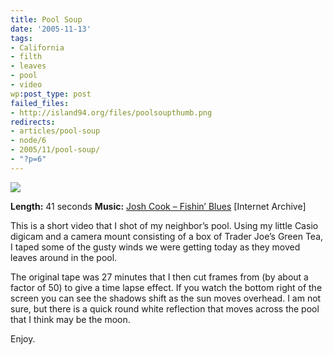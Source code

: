 ```yaml
---
title: Pool Soup
date: '2005-11-13'
tags:
- California
- filth
- leaves
- pool
- video
wp:post_type: post
failed_files:
- http://island94.org/files/poolsoupthumb.png
redirects:
- articles/pool-soup
- node/6
- 2005/11/pool-soup/
- "?p=6"
---
```


[ ![](2005-11-13-Pool-Soup/poolsoupthumb.png) ](2005-11-13-Pool-Soup/poolsoup.mp4)

**Length:** 41 seconds
**Music:** [Josh Cook – Fishin’ Blues](http://www.archive.org/audio/audio-details-db.php?collection=opensource_audio&collectionid=FishinBlues) [Internet Archive]


This is a short video that I shot of my neighbor’s pool. Using my little Casio digicam and a camera mount consisting of a box of Trader Joe’s Green Tea, I taped some of the gusty winds we were getting today as they moved leaves around in the pool.

The original tape was 27 minutes that I then cut frames from (by about a factor of 50) to give a time lapse effect. If you watch the bottom right of the screen you can see the shadows shift as the sun moves overhead. I am not sure, but there is a quick round white reflection that moves across the pool that I think may be the moon.

Enjoy.
